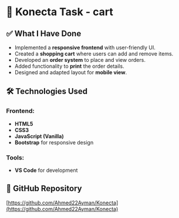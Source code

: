 # 🛒 Konecta Task - cart 

## ✅ What I Have Done

- Implemented a **responsive frontend** with user-friendly UI.
- Created a **shopping cart** where users can add and remove items.
- Developed an **order system** to place and view orders.
- Added functionality to **print** the order details.
- Designed and adapted layout for **mobile view**.

## 🛠️ Technologies Used

### Frontend:
- **HTML5**
- **CSS3**
- **JavaScript (Vanilla)**
- **Bootstrap** for responsive design

### Tools:
- **VS Code** for development

## 🔗 GitHub Repository

[https://github.com/Ahmed22Ayman/Konecta](https://github.com/Ahmed22Ayman/Konecta)
